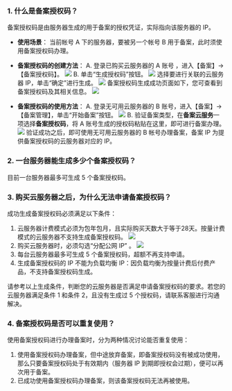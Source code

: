 ### 1. 什么是备案授权码？

备案授权码是由服务器生成的用于备案的授权凭证，实际指向该服务器的 IP。
-  **使用场景**：
当前帐号 A 下的服务器，要被另一个帐号 B 用于备案，此时须使用备案授权码办理。

- **备案授权码的创建方法**：
A. 登录已购买云服务器的 A 账号 ，进入【备案】->【备案授权码】。
 ![](http://imgcache.tcecqpoc.fsphere.cn/image/mc.qcloudimg.com/static/img/bc4ddcc7f27a2d70842591d2ee252987/1.jpg)
B. 单击“生成授权码”按钮。
 ![](http://imgcache.tcecqpoc.fsphere.cn/image/mc.qcloudimg.com/static/img/eb97514a68e272354982e96affcadb86/2.jpg)
  选择要进行关联的云服务器 IP，单击“确定”进行生成。
 ![](http://imgcache.tcecqpoc.fsphere.cn/image/mc.qcloudimg.com/static/img/f3d4cb18cc2a2ec7cf005806da338866/3.jpg)
备案授权码生成成功页面如下，您可查看到备案授权码及其相关信息。
![](http://imgcache.tcecqpoc.fsphere.cn/image/mc.qcloudimg.com/static/img/52b8d3374b52b70fd9818c91a469729a/8.jpg)

- **备案授权码的使用方法**：
A. 登录无可用云服务器的 B 账号，进入【备案】->【备案管理】，单击“开始备案”按钮。
![](http://imgcache.tcecqpoc.fsphere.cn/image/mc.qcloudimg.com/static/img/4c00b58cd0fd605a8303471c6cc7034f/7.jpg)
B. 验证备案类型，在**备案云服务**一项选择**备案授权码**，将 A 账号生成的授权码粘贴在这里，即可进行备案办理。
![](http://imgcache.tcecqpoc.fsphere.cn/image/mc.qcloudimg.com/static/img/ad22b952ed1b4972a39e7dcb4c2ca0bb/6.jpg)
验证成功之后，即可使用无可用云服务器的 B 帐号办理备案，备案 IP 为提供备案授权码的云服务器对应的 IP。

### 2. 一台服务器能生成多少个备案授权码？
目前一台服务器最多可生成 5 个备案授权码。

### 3. 购买云服务器之后，为什么无法申请备案授权码？
成功生成备案授权码必须满足以下条件：
1. 云服务器计费模式必须为包年包月，且实际购买天数大于等于28天。按量计费模式的云服务器不支持生成备案授权码。
![](http://imgcache.tcecqpoc.fsphere.cn/image/mc.qcloudimg.com/static/img/01ca49ba3fd9654d1c25f4c03bfcf170/image.jpg)
2. 购买云服务器时，必须勾选“分配公网 IP” 。
![](http://imgcache.tcecqpoc.fsphere.cn/image/mc.qcloudimg.com/static/img/a9c114acb7a055fa5ba7e76993cfe121/image.png)
3. 每台云服务器最多可生成 5 个备案授权码，超额不再支持申请。
4. 生成备案授权码的 IP 不能为负载均衡 IP：因负载均衡为按量计费后付费产品，不支持备案授权码生成。

请参考以上生成条件，判断您的云服务器是否满足申请备案授权码的要求。若您的云服务器满足条件 1 和条件 2，且没有生成过 5 个授权码，请联系客服进行沟通解决。

### 4. 备案授权码是否可以重复使用？
使用备案授权码进行办理备案时，分为两种情况讨论能否重复使用：
1. 使用备案授权码办理备案，但中途放弃备案，即备案授权码没有被成功使用，那么只要备案授权码处于有效期内（服务器 IP 到期即授权会过期），便可以再次用于备案。
2. 已成功使用备案授权码办理备案，则该备案授权码无法再被使用。

